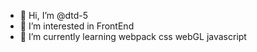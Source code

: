 - 👋 Hi, I’m @dtd-5
- 👀 I’m interested in FrontEnd
- 🌱 I’m currently learning webpack css webGL javascript



<!---
dtd-5/dtd-5 is a ✨ special ✨ repository because its `README.md` (this file) appears on your GitHub profile.
You can click the Preview link to take a look at your changes.
--->
